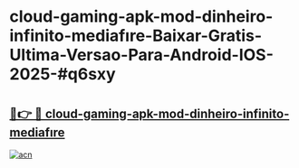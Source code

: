 # cloud-gaming-apk-mod-dinheiro-infinito-mediafıre-Baixar-Gratis-Ultima-Versao-Para-Android-IOS-2025-#q6sxy

# <h2><a href="https://ainizakaria.my?title=cloud-gaming-apk-mod-dinheiro-infinito-mediafıre&ref=22M">🔗👉 🔴 cloud-gaming-apk-mod-dinheiro-infinito-mediafıre</a></h2>

[![acn](https://github.com/user-attachments/assets/0f9c940e-d8b0-45ae-aac7-cd30a18b3e1c)](https://ainizakaria.my?title=cloud-gaming-apk-mod-dinheiro-infinito-mediafıre&ref=22M)

